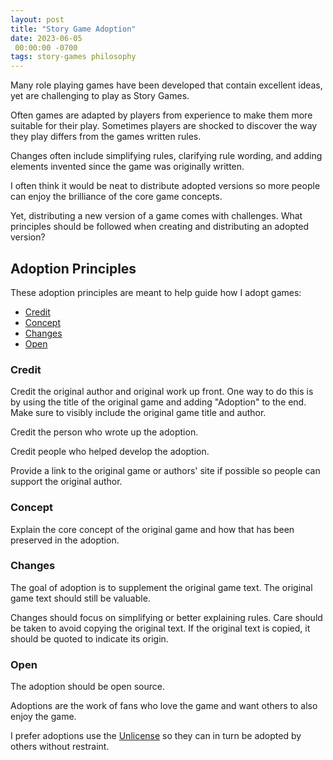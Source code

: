 ```yaml
---
layout: post
title: "Story Game Adoption"
date: 2023-06-05
 00:00:00 -0700
tags: story-games philosophy
---
```


Many role playing games have been developed that contain excellent ideas, yet are challenging to play as Story Games.

Often games are adapted by players from experience to make them more suitable for their play. Sometimes players are shocked to discover the way they play differs from the games written rules.

Changes often include simplifying rules, clarifying rule wording, and adding elements invented since the game was originally written.

I often think it would be neat to distribute adopted versions so more people can enjoy the brilliance of the core game concepts.

Yet, distributing a new version of a game comes with challenges. What principles should be followed when creating and distributing an adopted version?

## Adoption Principles

These adoption principles are meant to help guide how I adopt games:

- [Credit](#credit)
- [Concept](#concept)
- [Changes](#changes)
- [Open](#open)

### Credit

Credit the original author and original work up front. One way to do this is by using the title of the original game and adding "Adoption" to the end. Make sure to visibly include the original game title and author.

Credit the person who wrote up the adoption.

Credit people who helped develop the adoption.

Provide a link to the original game or authors' site if possible so people can support the original author.

### Concept

Explain the core concept of the original game and how that has been preserved in the adoption.

### Changes

The goal of adoption is to supplement the original game text. The original game text should still be valuable.

Changes should focus on simplifying or better explaining rules. Care should be taken to avoid copying the original text. If the original text is copied, it should be quoted to indicate its origin.

### Open

The adoption should be open source.

Adoptions are the work of fans who love the game and want others to also enjoy the game.

I prefer adoptions use the [Unlicense](https://en.wikipedia.org/wiki/Unlicense) so they can in turn be adopted by others without restraint.
